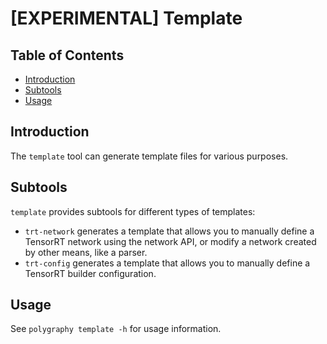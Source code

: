 # [EXPERIMENTAL] Template

## Table of Contents

- [Introduction](#introduction)
- [Subtools](#subtools)
- [Usage](#usage)


## Introduction

The `template` tool can generate template files for various purposes.


## Subtools

`template` provides subtools for different types of templates:

- `trt-network` generates a template that allows you to manually define a TensorRT network using the
    network API, or modify a network created by other means, like a parser.
- `trt-config` generates a template that allows you to manually define a TensorRT builder configuration.

## Usage

See `polygraphy template -h` for usage information.
